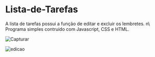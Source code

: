 # Lista-de-Tarefas

A lista de tarefas possui a função de editar e excluir os lembretes. n\ Programa simples contruido com Javascript, CSS e HTML. 

![Capturar](https://user-images.githubusercontent.com/89361754/156945666-ca124556-f9b6-4995-a671-447eddf7bb8b.JPG)

![edicao](https://user-images.githubusercontent.com/89361754/156945681-1e1e7526-0364-415d-9805-14f8b6b2ffae.JPG)
